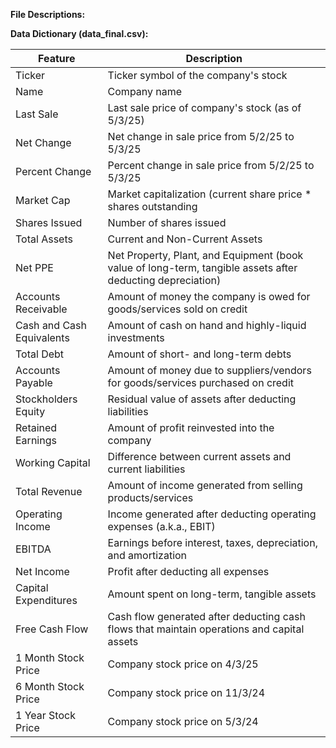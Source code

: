 <b> File Descriptions: </b>


<b> Data Dictionary (data_final.csv): </b>

| Feature | Description | 
| ------- | ----------- |
| Ticker | Ticker symbol of the company's stock |
| Name | Company name |
| Last Sale | Last sale price of company's stock (as of 5/3/25) |
| Net Change | Net change in sale price from 5/2/25 to 5/3/25 |
| Percent Change | Percent change in sale price from 5/2/25 to 5/3/25 |
| Market Cap | Market capitalization (current share price * shares outstanding |
| Shares Issued | Number of shares issued |
| Total Assets | Current and Non-Current Assets | 
| Net PPE | Net Property, Plant, and Equipment (book value of long-term, tangible assets after deducting depreciation) |
| Accounts Receivable | Amount of money the company is owed for goods/services sold on credit |
| Cash and Cash Equivalents | Amount of cash on hand and highly-liquid investments |
| Total Debt | Amount of short- and long-term debts | 
| Accounts Payable | Amount of money due to suppliers/vendors for goods/services purchased on credit |
| Stockholders Equity | Residual value of assets after deducting liabilities |
| Retained Earnings | Amount of profit reinvested into the company |
| Working Capital | Difference between current assets and current liabilities |
| Total Revenue | Amount of income generated from selling products/services |
| Operating Income | Income generated after deducting operating expenses (a.k.a., EBIT) |
| EBITDA | Earnings before interest, taxes, depreciation, and amortization | 
| Net Income | Profit after deducting all expenses |
| Capital Expenditures | Amount spent on long-term, tangible assets | 
| Free Cash Flow | Cash flow generated after deducting cash flows that maintain operations and capital assets | 
| 1 Month Stock Price | Company stock price on 4/3/25 | 
| 6 Month Stock Price | Company stock price on 11/3/24 |
| 1 Year Stock Price | Company stock price on 5/3/24 |
